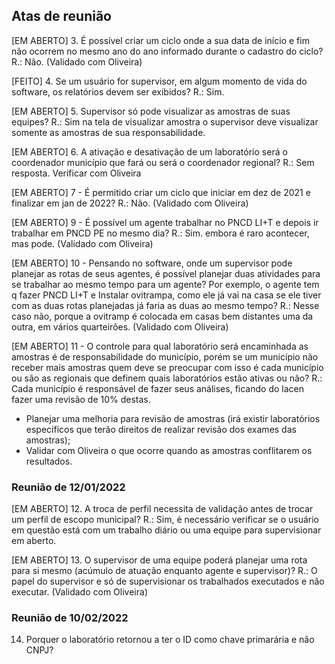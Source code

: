 ## Atas de reunião

[EM ABERTO]
3. É possível criar um ciclo onde a sua data de início e fim não ocorrem no mesmo ano do ano informado durante o cadastro do ciclo?
R.: Não. (Validado com Oliveira)

[FEITO]
4. Se um usuário for supervisor, em algum momento de vida do software, os relatórios devem ser exibidos?
R.: Sim.

[EM ABERTO]
5. Supervisor só pode visualizar as amostras de suas equipes?
R.: Sim na tela de visualizar amostra o supervisor deve visualizar somente as amostras de sua responsabilidade.

[EM ABERTO]
6. A ativação e desativação de um laboratório será o coordenador município que fará ou será o coordenador regional?
R.: Sem resposta. Verificar com Oliveira

[EM ABERTO]
7 - É permitido criar um ciclo que iniciar em dez de 2021 e finalizar em jan de 2022?
R.: Não. (Validado com Oliveira)

[EM ABERTO]
9 - É possível um agente trabalhar no PNCD LI+T e depois ir trabalhar em PNCD PE no mesmo dia?
R.: Sim. embora é raro acontecer, mas pode. (Validado com Oliveira)

[EM ABERTO]
10 - Pensando no software, onde um supervisor pode planejar as rotas de seus agentes, é possível planejar duas atividades para se trabalhar ao mesmo tempo para um agente?
Por exemplo, o agente tem q fazer PNCD LI+T e Instalar ovitrampa, como ele já vai na casa se ele tiver com as duas rotas planejadas já faria as duas ao mesmo tempo?
R.: Nesse caso não, porque a ovitramp é colocada em casas bem distantes uma da outra, em vários quarteirões.  (Validado com Oliveira)

[EM ABERTO]
11 - O controle para qual laboratório será encaminhada as amostras é de responsabilidade do município, porém se um município não receber mais amostras quem deve se preocupar com isso é cada município ou são as regionais que definem quais laboratórios estão ativas ou não?
R.: Cada município é responsável de fazer seus análises, ficando do lacen fazer uma revisão de 10% destas.
- Planejar uma melhoria para revisão de amostras (irá existir laboratórios especificos que terão direitos de realizar revisão dos exames das amostras);
- Validar com Oliveira o que ocorre quando as amostras conflitarem os resultados.

### Reunião de 12/01/2022

[EM ABERTO]
12. A troca de perfil necessita de validação antes de trocar um perfil de escopo municipal?
R.: Sim, é necessário verificar se o usuário em questão está com um trabalho diário ou uma equipe para supervisionar em aberto.

[EM ABERTO]
13. O supervisor de uma equipe poderá planejar uma rota para si mesmo (acúmulo de atuação enquanto agente e supervisor)?
R.: O papel do supervisor e só de supervisionar os trabalhados executados e não executar. (Validado com Oliveira)

### Reunião de 10/02/2022
14. Porquer o laboratório retornou a ter o ID como chave primarária e não CNPJ?
